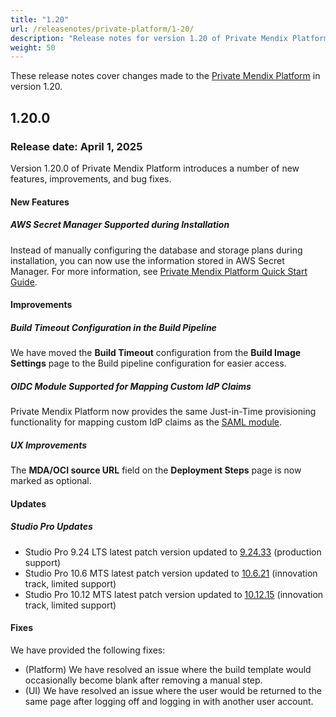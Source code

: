 ```yaml
---
title: "1.20"
url: /releasenotes/private-platform/1-20/
description: "Release notes for version 1.20 of Private Mendix Platform"
weight: 50
---
```


These release notes cover changes made to the [Private Mendix Platform](/private-mendix-platform/) in version 1.20.

## 1.20.0

### Release date: April 1, 2025

Version 1.20.0 of Private Mendix Platform introduces a number of new features, improvements, and bug fixes.

#### New Features

##### AWS Secret Manager Supported during Installation

Instead of manually configuring the database and storage plans during installation, you can now use the information stored in AWS Secret Manager. For more information, see [Private Mendix Platform Quick Start Guide](/private-mendix-platform/quickstart/).

#### Improvements

##### Build Timeout Configuration in the Build Pipeline

We have moved the **Build Timeout** configuration from the **Build Image Settings** page to the Build pipeline configuration for easier access.

##### OIDC Module Supported for Mapping Custom IdP Claims

Private Mendix Platform now provides the same Just-in-Time provisioning functionality for mapping custom IdP claims as the [SAML module](/appstore/modules/saml/).

##### UX Improvements

The **MDA/OCI source URL** field on the **Deployment Steps** page is now marked as optional.

#### Updates

##### Studio Pro Updates

* Studio Pro 9.24 LTS latest patch version updated to [9.24.33](/releasenotes/studio-pro/9.24/#92433) (production support)
* Studio Pro 10.6 MTS latest patch version updated to [10.6.21](/releasenotes/studio-pro/10.6/#10621) (innovation track, limited support)
* Studio Pro 10.12 MTS latest patch version updated to [10.12.15](/releasenotes/studio-pro/10.12/#101215) (innovation track, limited support)

#### Fixes

We have provided the following fixes:

* (Platform) We have resolved an issue where the build template would occasionally become blank after removing a manual step.
* (UI) We have resolved an issue where the user would be returned to the same page after logging off and logging in with another user account.
